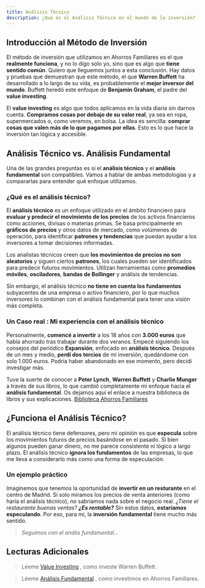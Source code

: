 ```yaml
---
title: Análisis Técnico 
description: ¿Que és el Análisis Técnico en el mundo de la inversión?
---
```


## Introducción al Método de Inversión

El método de inversión que utilizamos en Ahorros Familiares es el que **realmente funciona**, y no lo digo solo yo, sino que es algo que **tiene sentido común**. Quiero que lleguemos juntos a esta conclusión. Hay datos y pruebas que demuestran que este método, el que **Warren Buffett** ha desarrollado a lo largo de su vida, es probablemente el **mejor inversor del mundo**. Buffett heredó este enfoque de **Benjamin Graham**, el padre del **value investing**. 

El **value investing** es algo que todos aplicamos en la vida diaria sin darnos cuenta. **Compramos cosas por debajo de su valor real**, ya sea en ropa, supermercados o, como veremos, en bolsa. La idea es sencilla: **comprar cosas que valen más de lo que pagamos por ellas**. Esto es lo que hace la inversión tan lógica y accesible.

## Análisis Técnico vs. Análisis Fundamental

Una de las grandes preguntas es si el **análisis técnico** y el **análisis fundamental** son compatibles. Vamos a hablar de ambas metodologías y a compararlas para entender qué enfoque utilizamos.

### ¿Qué es el análisis técnico?

El **análisis técnico** es un enfoque utilizado en el ámbito financiero para **evaluar y predecir el movimiento de los precios** de los activos financieros como acciones, divisas o materias primas. Se basa principalmente en **gráficos de precios** y otros datos de mercado, como volúmenes de operación, para identificar **patrones y tendencias** que puedan ayudar a los inversores a tomar decisiones informadas.

Los analistas técnicos creen que **los movimientos de precios no son aleatorios** y siguen ciertos **patrones**, los cuales pueden ser identificados para predecir futuros movimientos. Utilizan herramientas como **promedios móviles**, **osciladores**, **bandas de Bollinger** y análisis de tendencias.

Sin embargo, el análisis técnico **no tiene en cuenta los fundamentos** subyacentes de una empresa o activo financiero, por lo que muchos inversores lo combinan con el análisis fundamental para tener una visión más completa.

### Un Caso real : Mi experiencia con el análisis técnico

Personalmente, **comencé a invertir** a los 18 años con **3.000 euros** que había ahorrado tras trabajar durante dos veranos. Empecé siguiendo los consejos del periódico **Expansión**, enfocado en **análisis técnico**. Después de un mes y medio, **perdí dos tercios** de mi inversión, quedándome con solo 1.000 euros. Podría haber abandonado en ese momento, pero decidí investigar más.

Tuve la suerte de conocer a **Peter Lynch**, **Warren Buffett** y **Charlie Munger** a través de sus libros, lo que cambió completamente mi enfoque hacia el **análisis fundamental**. Os dejamos aquí el enlace a nuestra biblioteca de libros y sus explicaciones. [Biblioteca Ahorros Familiares](../reference/libros-inversion-en-bolsa)

## ¿Funciona el Análisis Técnico?

El análisis técnico tiene defensores, pero mi opinión es que **especula** sobre los movimientos futuros de precios basándose en el pasado. Si bien algunos pueden ganar dinero, no me parece consistente ni lógico a largo plazo. El análisis técnico **ignora los fundamentos** de las empresas, lo que me lleva a considerarlo más como una forma de especulación.

### Un ejemplo práctico

Imaginemos que tenemos la oportunidad de **invertir en un resturante** en el centro de Madrid. Si solo miramos los precios de venta anteriores (como haría el análisis técnico), no sabríamos nada sobre el negocio real. *¿Tiene el restaurante buenas ventas?* ***¿Es rentable?*** Sin estos datos, **estaríamos especulando**. Por eso, para mí, la **inversión fundamental** tiene mucho más sentido.

> *Seguimos con el anális fundamental...*

## Lecturas Adicionales

> Léeme [Value Investing](./value-investing) , como investe Warren Buffett. 

> Léeme [Análisis Fundamental](./analisis-fundamental.md) , como investimos en Ahorros Familiares. 
